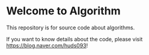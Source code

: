 # Welcome to Algorithm

This repository is for source code about algorithms.

If you want to know details about the code, please visit https://blog.naver.com/huds093!
